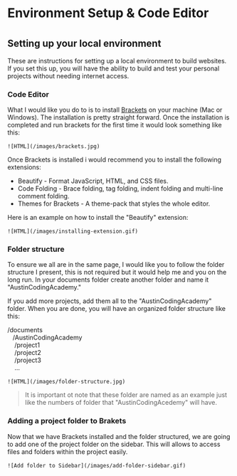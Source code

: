 <h1>Environment Setup & Code Editor<h1>

<h2>Setting up your local environment</h2>

These are instructions for setting up a local environment to build websites. If you set this up, you will have the ability to build and test your personal projects without needing internet access. 

<h3>Code Editor</h3>
What I would like you do to is to install <a href='http://brackets.io/'>Brackets</a> on your machine (Mac or Windows). The installation is pretty straight forward. Once the installation is completed and run brackets for the first time it would look something like this:

    ![HTML](/images/brackets.jpg)

Once Brackets is installed i would recommend you to install the following extensions:
    <ul>
        <li>Beautify - Format JavaScript, HTML, and CSS files.</li>
        <li>Code Folding - Brace folding, tag folding, indent folding and multi-line comment folding.</li>
        <li>Themes for Brackets - A theme-pack that styles the whole editor.</li>
    </ul>

Here is an example on how to install the "Beautify" extension:

    ![HTML](/images/installing-extension.gif)
    
<h3>Folder structure</h3>
To ensure we all are in the same page, I would like you to follow the folder structure I present, this is not required but it would help me and you on the long run. In your documents folder create another folder and name it "AustinCodingAcademy."

If you add more projects, add them all to the "AustinCodingAcademy" folder. When you are done, you will have an organized folder structure like this:

/documents<br>
&nbsp;&nbsp;&nbsp;/AustinCodingAcademy<br>
&nbsp;&nbsp;&nbsp;&nbsp;/project1<br>
&nbsp;&nbsp;&nbsp;&nbsp;/project2<br>
&nbsp;&nbsp;&nbsp;&nbsp;/project3<br>
&nbsp;&nbsp;&nbsp;&nbsp;...<br>

    ![HTML](/images/folder-structure.jpg)

> It is important ot note that these folder are named as an example just like the numbers of folder that "AustinCodingAcedemy" will have.

<h3>Adding a project folder to Brakets</h3>
Now that we have Brackets installed and the folder structured, we are going to add one of the project folder on the sidebar. This will allows to access files and folders within the project easily.

    ![Add folder to Sidebar](/images/add-folder-sidebar.gif)

